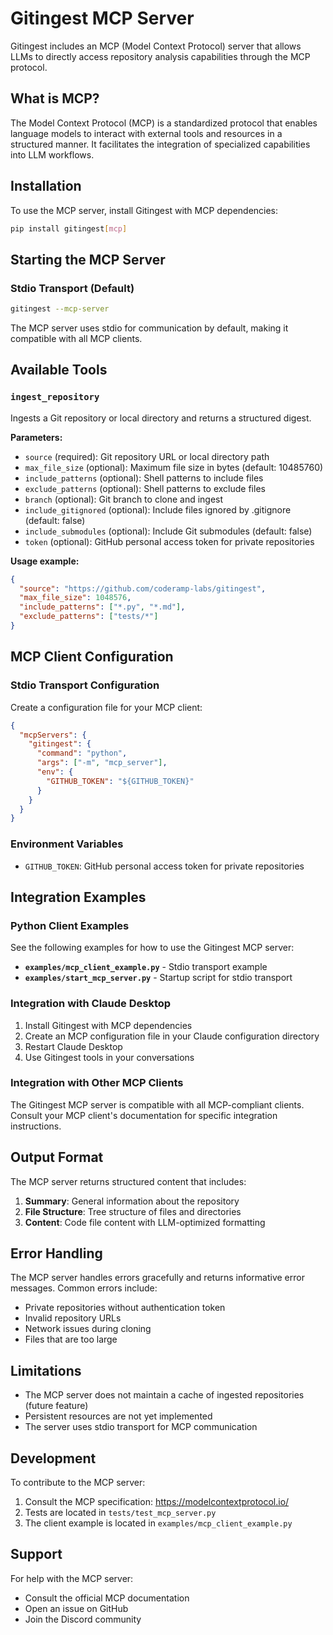 # Gitingest MCP Server

Gitingest includes an MCP (Model Context Protocol) server that allows LLMs to directly access repository analysis capabilities through the MCP protocol.

## What is MCP?

The Model Context Protocol (MCP) is a standardized protocol that enables language models to interact with external tools and resources in a structured manner. It facilitates the integration of specialized capabilities into LLM workflows.

## Installation

To use the MCP server, install Gitingest with MCP dependencies:

```bash
pip install gitingest[mcp]
```

## Starting the MCP Server

### Stdio Transport (Default)

```bash
gitingest --mcp-server
```

The MCP server uses stdio for communication by default, making it compatible with all MCP clients.


## Available Tools

### `ingest_repository`

Ingests a Git repository or local directory and returns a structured digest.

**Parameters:**
- `source` (required): Git repository URL or local directory path
- `max_file_size` (optional): Maximum file size in bytes (default: 10485760)
- `include_patterns` (optional): Shell patterns to include files
- `exclude_patterns` (optional): Shell patterns to exclude files
- `branch` (optional): Git branch to clone and ingest
- `include_gitignored` (optional): Include files ignored by .gitignore (default: false)
- `include_submodules` (optional): Include Git submodules (default: false)
- `token` (optional): GitHub personal access token for private repositories

**Usage example:**
```json
{
  "source": "https://github.com/coderamp-labs/gitingest",
  "max_file_size": 1048576,
  "include_patterns": ["*.py", "*.md"],
  "exclude_patterns": ["tests/*"]
}
```

## MCP Client Configuration

### Stdio Transport Configuration

Create a configuration file for your MCP client:

```json
{
  "mcpServers": {
    "gitingest": {
      "command": "python",
      "args": ["-m", "mcp_server"],
      "env": {
        "GITHUB_TOKEN": "${GITHUB_TOKEN}"
      }
    }
  }
}
```


### Environment Variables

- `GITHUB_TOKEN`: GitHub personal access token for private repositories

## Integration Examples

### Python Client Examples

See the following examples for how to use the Gitingest MCP server:

- **`examples/mcp_client_example.py`** - Stdio transport example
- **`examples/start_mcp_server.py`** - Startup script for stdio transport

### Integration with Claude Desktop

1. Install Gitingest with MCP dependencies
2. Create an MCP configuration file in your Claude configuration directory
3. Restart Claude Desktop
4. Use Gitingest tools in your conversations

### Integration with Other MCP Clients

The Gitingest MCP server is compatible with all MCP-compliant clients. Consult your MCP client's documentation for specific integration instructions.

## Output Format

The MCP server returns structured content that includes:

1. **Summary**: General information about the repository
2. **File Structure**: Tree structure of files and directories
3. **Content**: Code file content with LLM-optimized formatting

## Error Handling

The MCP server handles errors gracefully and returns informative error messages. Common errors include:

- Private repositories without authentication token
- Invalid repository URLs
- Network issues during cloning
- Files that are too large

## Limitations

- The MCP server does not maintain a cache of ingested repositories (future feature)
- Persistent resources are not yet implemented
- The server uses stdio transport for MCP communication

## Development

To contribute to the MCP server:

1. Consult the MCP specification: https://modelcontextprotocol.io/
2. Tests are located in `tests/test_mcp_server.py`
3. The client example is located in `examples/mcp_client_example.py`

## Support

For help with the MCP server:

- Consult the official MCP documentation
- Open an issue on GitHub
- Join the Discord community
